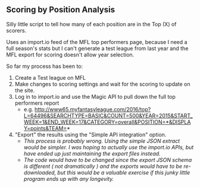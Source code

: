 Scoring by Position Analysis
----------------------------

Silly little script to tell how many of each position are in the Top (X) of scorers.  

Uses an import.io feed of the MFL top performers page, because I need a full season's stats but I can't generate a test league from last year and the MFL export for scoring doesn't allow year selection.


So far my process has been to:

1. Create a Test league on MFL
2. Make changes to scoring settings and wait for the scoring to update on the site.
3. Log in to import.io and use the Magic API to pull down the full top performers report
    - e.g. http://www65.myfantasyleague.com/2016/top?L=64496&SEARCHTYPE=BASIC&COUNT=500&YEAR=2015&START_WEEK=1&END_WEEK=17&CATEGORY=overall&POSITION=*&DISPLAY=points&TEAM=*
4. "Export" the results using the "Simple API integration" option.
    - _This process is probably wrong.  Using the simple JSON extract would be simpler.  I was hoping to actually use the import.io APIs, but have ended up just maintaining the export files instead._
    - _The code would have to be changed since the export JSON schema is different ( not dramatically ) and the exports would have to be re-downloaded, but this would be a valuable exercise if this junky little program ends up with any longevity._
